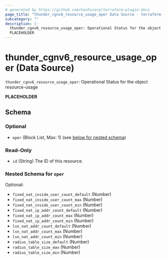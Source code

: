 ```yaml
---
# generated by https://github.com/hashicorp/terraform-plugin-docs
page_title: "thunder_cgnv6_resource_usage_oper Data Source - terraform-provider-thunder"
subcategory: ""
description: |-
  thunder_cgnv6_resource_usage_oper: Operational Status for the object resource-usage
  PLACEHOLDER
---
```


# thunder_cgnv6_resource_usage_oper (Data Source)

`thunder_cgnv6_resource_usage_oper`: Operational Status for the object resource-usage

__PLACEHOLDER__



<!-- schema generated by tfplugindocs -->
## Schema

### Optional

- `oper` (Block List, Max: 1) (see [below for nested schema](#nestedblock--oper))

### Read-Only

- `id` (String) The ID of this resource.

<a id="nestedblock--oper"></a>
### Nested Schema for `oper`

Optional:

- `fixed_nat_inside_user_count_default` (Number)
- `fixed_nat_inside_user_count_max` (Number)
- `fixed_nat_inside_user_count_min` (Number)
- `fixed_nat_ip_addr_count_default` (Number)
- `fixed_nat_ip_addr_count_max` (Number)
- `fixed_nat_ip_addr_count_min` (Number)
- `lsn_nat_addr_count_default` (Number)
- `lsn_nat_addr_count_max` (Number)
- `lsn_nat_addr_count_min` (Number)
- `radius_table_size_default` (Number)
- `radius_table_size_max` (Number)
- `radius_table_size_min` (Number)


